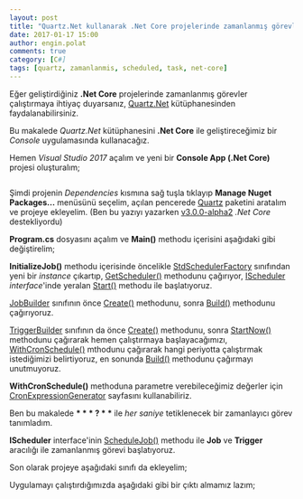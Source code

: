 ```yaml
---
layout: post
title: "Quartz.Net kullanarak .Net Core projelerinde zamanlanmış görevler yapmak"
date: 2017-01-17 15:00
author: engin.polat
comments: true
category: [C#]
tags: [quartz, zamanlanmis, scheduled, task, net-core]
---
```

Eğer geliştirdiğiniz **.Net Core** projelerinde zamanlanmış görevler çalıştırmaya ihtiyaç duyarsanız, <a href="https://www.quartz-scheduler.net/" target="_blank">Quartz.Net</a> kütüphanesinden faydalanabilirsiniz.

Bu makalede *Quartz.Net* kütüphanesini **.Net Core** ile geliştireceğimiz bir *Console* uygulamasında kullanacağız.

Hemen *Visual Studio 2017* açalım ve yeni bir **Console App (.Net Core)** projesi oluşturalım;

<img class="lazy img-responsive" data-src="/assets/uploads/2017/01/quartz-0.png" />

Şimdi projenin *Dependencies* kısmına sağ tuşla tıklayıp **Manage Nuget Packages...** menüsünü seçelim, açılan pencerede <a href="https://www.nuget.org/packages/Quartz/" target="_blank">Quartz</a> paketini aratalım ve projeye ekleyelim. (Ben bu yazıyı yazarken <a href="https://www.quartz-scheduler.net/2016/08/16/quartznet-3.0-alpha1-released.html" target="_blank">v3.0.0-alpha2</a> *.Net Core* destekliyordu)

**Program.cs** dosyasını açalım ve **Main()** methodu içerisini aşağıdaki gibi değiştirelim;

<script src="https://gist.github.com/polatengin/6b38fddf08216e4223d6cea870290cee.js?file=Program-Main.cs"></script>

**InitializeJob()** methodu içerisinde öncelikle <a href="http://quartznet.sourceforge.net/apidoc/1.0/html/html/6f7e6890-0d6c-f05c-9659-3310944fa549.htm" target="_blank">StdSchedulerFactory</a> sınıfından yeni bir *instance* çıkartıp, <a href="http://quartznet.sourceforge.net/apidoc/1.0/html/html/4a77afe3-a630-7c6d-eede-937d70a5d260.htm" target="_blank">GetScheduler()</a> methodunu çağırıyor, <a href="http://quartznet.sourceforge.net/apidoc/1.0/html/html/edbcd9ad-0bf8-2b0e-52c9-e8a62ac4f610.htm" target="_blank">IScheduler</a> *interface*'inde yeralan <a href="http://quartznet.sourceforge.net/apidoc/1.0/html/html/a2ae75d5-0677-dffe-85e0-83bfcffb9fa3.htm" target="_blank">Start()</a> methodu ile başlatıyoruz.

<a href="http://quartznet.sourceforge.net/apidoc/2.0/html/html/fe74a1d5-33ad-9978-36a1-f030b8474d88.htm" target="_blank">JobBuilder</a> sınıfının önce <a href="http://quartznet.sourceforge.net/apidoc/2.0/html/html/31e90849-355d-2b33-5776-3cd01522243e.htm" target="_blank">Create()</a> methodunu, sonra <a href="http://quartznet.sourceforge.net/apidoc/2.0/html/html/162734e9-52d6-b6b7-b39a-d2134f5f264f.htm" target="_blank">Build()</a> methodunu çağırıyoruz.

<a href="http://quartznet.sourceforge.net/apidoc/2.0/html/html/199cc54a-30af-2168-5f4f-ded0e09f7b4c.htm" target="_blank">TriggerBuilder</a> sınıfının da önce <a href="http://quartznet.sourceforge.net/apidoc/2.0/html/html/895d3fd2-5eba-1859-2a18-7183ec784a79.htm" target="_blank">Create()</a> methodunu, sonra <a href="http://quartznet.sourceforge.net/apidoc/2.0/html/html/4f48c60b-6b9b-e90f-82b6-2ab501cc2d59.htm" target="_blank">StartNow()</a> methodunu çağırarak hemen çalıştırmaya başlayacağımızı, <a href="http://quartznet.sourceforge.net/apidoc/2.0/html/html/805f5358-ffd2-63d7-360b-9e67ba6ed6f6.htm" target="_blank">WithCronSchedule()</a> mthodunu çağırarak hangi periyotta çalıştırmak istediğimizi belirtiyoruz, en sonunda <a href="http://quartznet.sourceforge.net/apidoc/2.0/html/html/036f510d-1061-7096-1a4f-88b80132931e.htm" target="_blank">Build()</a> methodunu çağırmayı unutmuyoruz.

**WithCronSchedule()** methoduna parametre verebileceğimiz değerler için <a href="http://www.freeformatter.com/cron-expression-generator-quartz.html" target="_blank">CronExpressionGenerator</a> sayfasını kullanabiliriz.

Ben bu makalede <strong>* * * ? * *</strong> ile <em>her saniye</em> tetiklenecek bir zamanlayıcı görev tanımladım.

**IScheduler** interface'inin <a href="http://quartznet.sourceforge.net/apidoc/1.0/html/html/84be9956-052d-05d7-4366-0837fcd6d78b.htm" target="_blank">ScheduleJob()</a> methodu ile **Job** ve **Trigger** aracılığı ile zamanlanmış görevi başlatıyoruz.

<script src="https://gist.github.com/polatengin/6b38fddf08216e4223d6cea870290cee.js?file=Program-InitializeJob.cs"></script>

Son olarak projeye aşağıdaki sınıfı da ekleyelim;

<script src="https://gist.github.com/polatengin/6b38fddf08216e4223d6cea870290cee.js?file=SendUserEmailsJob.cs"></script>

Uygulamayı çalıştırdığımızda aşağıdaki gibi bir çıktı almamız lazım;

<img class="lazy img-responsive" data-src="/assets/uploads/2017/01/quartz-1.gif" />